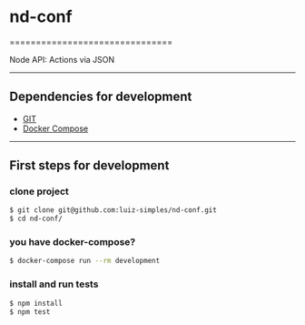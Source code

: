 # nd-conf
===============================

Node API: Actions via JSON

---------------------------------------------

## Dependencies for development
  * [GIT](https://git-scm.com/)
  * [Docker Compose](https://docs.docker.com/compose/)

---------------------------------------------

## First steps for development

### clone project
```sh
$ git clone git@github.com:luiz-simples/nd-conf.git
$ cd nd-conf/
```

### you have docker-compose?
```sh
$ docker-compose run --rm development
```

### install and run tests
```sh
$ npm install
$ npm test
```
